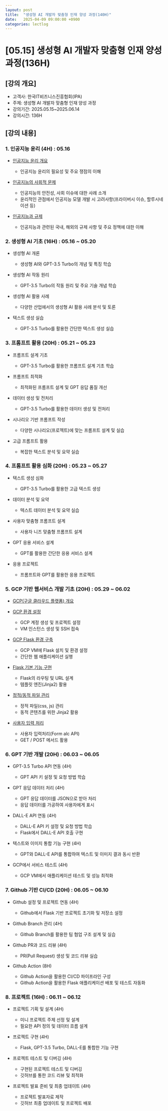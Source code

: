 ```yaml
---
layout: post
title:  "생성형 AI 개발자 맞춤형 인재 양성 과정(140H)"
date:   2025-04-09 09:00:00 +0900
categories: lectlog
---
```


# [05.15] 생성형 AI 개발자 맞춤형 인재 양성 과정(136H)

## [강의 개요]

* 고객사: 한국IT비즈니스진흥협회(IPA)
* 주제: 생성형 AI 개발자 맞춤형 인재 양성 과정
* 강의기간: 2025.05.15~2025.06.14
* 강의시간: 136H

## [강의 내용]

### 1. 인공지능 윤리 (4H) : 05.16

- [인공지능 윤리 개요](/materials/S03-09-01-00_AI_Ethics_Overview)
    - 인공지능 윤리의 필요성 및 주요 쟁점의 이해

- [인공지능의 사회적 문제](/materials/S03-09-02-00_AI_Ethics_Social_Problems)
    - 인공지능의 안전성, 사회 이슈에 대한 사례 소개
    - 윤리적인 관점에서 인공지능 모델 개발 시 고려사항(프라이버시 이슈, 할루시네이션 등)

- [인공지능과 규제](/materials/S03-09-03-00_AI_Ethics_Regulation)
    - 인공지능과 관련된 국내, 해외의 규제 사항 및 주요 정책에 대한 이해

### 2. 생성형 AI 기초 (16H) : 05.16 ~ 05.20

- 생성형 AI 개론
    - 생성형 AI와 GPT-3.5 Turbo의 개념 및 특징 학습

- 생성형 AI 작동 원리
    - GPT-3.5 Turbo의 작동 원리 및 주요 기술 개념 학습

- 생성형 AI 활용 사례
    - 다양한 산업에서의 생성형 AI 활용 사례 분석 및 토론

- 텍스트 생성 실습
    - GPT-3.5 Turbo를 활용한 간단한 텍스트 생성 실습

### 3. 프롬프트 활용 (20H) : 05.21 ~ 05.23

- 프롬프트 설계 기초
    - GPT-3.5 Turbo를 활용한 프롬프트 설계 기초 학습

- 프롬프트 최적화
    - 최적화된 프롬프트 설계 및 GPT 응답 품질 개선

- 데이터 생성 및 전처리
    - GPT-3.5 Turbo를 활용한 데이터 생성 및 전처리

- 시나리오 기반 프롬프트 작성
    - 다양한 시나리오(프로젝트)에 맞는 프롬프트 설계 및 실습

- 고급 프롬프트 활용
    - 복잡한 텍스트 분석 및 요약 실습

### 4. 프롬프트 활용 심화 (20H) : 05.23 ~ 05.27

- 텍스트 생성 심화
    - GPT-3.5 Turbo를 활용한 고급 텍스트 생성

- 데이터 분석 및 요약
    - 텍스트 데이터 분석 및 요약 실습

- 사용자 맞춤형 프롬프트 설계
    - 사용자 니즈 맞춤형 프롬프트 설계

- GPT 응용 서비스 설계
    - GPT를 활용한 간단한 응용 서비스 설계

- 응용 프로젝트
    - 프롬프트와 GPT를 활용한 응용 프로젝트

### 5. GCP 기반 웹서비스 개발 기초 (20H) : 05.29 ~ 06.02

- [GCP(구글 클라우드 플랫폼) 개요](/materials/S03-10-02-01_GCP_Overview)
- [GCP 환경 설정](/materials/S03-10-02-02_GCP_Environment)
    - GCP 계정 생성 및 프로젝트 설정
    - VM 인스턴스 생성 및 SSH 접속

- [GCP Flask 환경 구축](/materials/S03-10-02-04_01-GCP_Flask_Environment)
    - GCP VM에 Flask 설치 및 환경 설정
    - 간단한 웹 애플리케이션 실행

- [Flask 기본 기능 구현](/materials/S03-10-02-04_02-GCP_Flask_Basic_Features)
    - Flask의 라우팅 및 URL 설계
    - 템플릿 엔진(Jinja2) 활용

- [정적/동적 파일 관리](/materials/S03-10-02-04_03-GCP_Flask_Static_Dynamic_Files)
    - 정적 파일(css, js) 관리
    - 동적 콘텐츠를 위한 Jinja2 활용

- [사용자 입력 처리](/materials/S03-10-02-04_04-GCP_Flask_Input)
    - 사용자 입력처리(Form alc API)
    - GET / POST 메서드 활용

### 6. GPT 기반 개발 (20H) : 06.03 ~ 06.05

- GPT-3.5 Turbo API 연동 (4H)
    - GPT API 키 설정 및 요청 방법 학습

- GPT 응답 데이터 처리 (4H)
    - GPT 응답 데이터를 JSON으로 받아 처리
    - 응답 데이터를 가공하여 사용자에게 표시

- DALL-E API 연동 (4H)
    - DALL-E API 키 설정 및 요청 방법 학습
    - Flask에서 DALL-E API 호출 구현

- 텍스트와 이미지 통합 기능 구현 (4H)
    - GPT와 DALL-E API를 통합하여 텍스트 및 이미지 결과 동시 반환

- GCP에서 서비스 테스트 (4H)
    - GCP VM에서 애플리케이션 테스트 및 성능 최적화

### 7. Github 기반 CI/CD (20H) : 06.05 ~ 06.10

- Github 설정 및 프로젝트 연동 (4H)
    - Github에서 Flask 기반 프로젝트 초기화 및 저장소 설정

- Github Branch 관리 (4H)
    - Github Branch를 활용한 팀 협업 구조 설계 및 실습

- Github PR과 코드 리뷰 (4H)
    - PR(Pull Request) 생성 및 코드 리뷰 실습

- Github Action (8H)
    - Github Action을 활용한 CI/CD 파이프라인 구성
    - Github Action을 활용한 Flask 애플리케이션 배포 및 테스트 자동화

### 8. 프로젝트 (16H) : 06.11 ~ 06.12

- 프로젝트 기획 및 설계 (4H)
    - 미니 프로젝트 주제 선정 및 설계
    - 필요한 API 정의 및 데이터 흐름 설계

- 프로젝트 구현 (4H)
    - Flask, GPT-3.5 Turbo, DALL-E를 통합한 기능 구현

- 프로젝트 테스트 및 디버깅 (4H)
    - 구현된 프로젝트 테스트 및 디버깅
    - 깃허브를 통한 코드 리뷰 및 최적화

- 프로젝트 발표 준비 및 최종 업데이트 (4H)
    - 프로젝트 발표자료 제작
    - 깃허브 최종 업데이트 및 프로젝트 배포
